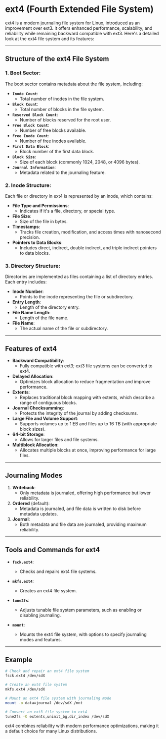 # ext4 (Fourth Extended File System)

ext4 is a modern journaling file system for Linux, introduced as an improvement over ext3. It offers enhanced performance, scalability, and reliability while remaining backward compatible with ext3. Here's a detailed look at the ext4 file system and its features:

---

## Structure of the ext4 File System

### 1. Boot Sector:
The boot sector contains metadata about the file system, including:

- **`Inode Count`**:
    - Total number of inodes in the file system.
- **`Block Count`**:
    - Total number of blocks in the file system.
- **`Reserved Block Count`**:
    - Number of blocks reserved for the root user.
- **`Free Block Count`**:
    - Number of free blocks available.
- **`Free Inode Count`**:
    - Number of free inodes available.
- **`First Data Block`**:
    - Block number of the first data block.
- **`Block Size`**:
    - Size of each block (commonly 1024, 2048, or 4096 bytes).
- **`Journal Information`**:
    - Metadata related to the journaling feature.

### 2. Inode Structure:
Each file or directory in ext4 is represented by an inode, which contains:

- **File Type and Permissions**:
    - Indicates if it's a file, directory, or special type.
- **File Size**:
    - Size of the file in bytes.
- **Timestamps**:
    - Tracks file creation, modification, and access times with nanosecond precision.
- **Pointers to Data Blocks**:
    - Includes direct, indirect, double indirect, and triple indirect pointers to data blocks.

### 3. Directory Structure:
Directories are implemented as files containing a list of directory entries. Each entry includes:

- **Inode Number**:
    - Points to the inode representing the file or subdirectory.
- **Entry Length**:
    - Length of the directory entry.
- **File Name Length**:
    - Length of the file name.
- **File Name**:
    - The actual name of the file or subdirectory.

---

## Features of ext4

- **Backward Compatibility**:
    - Fully compatible with ext3; ext3 file systems can be converted to ext4.
- **Delayed Allocation**:
    - Optimizes block allocation to reduce fragmentation and improve performance.
- **Extents**:
    - Replaces traditional block mapping with extents, which describe a range of contiguous blocks.
- **Journal Checksumming**:
    - Protects the integrity of the journal by adding checksums.
- **Large File and Volume Support**:
    - Supports volumes up to 1 EB and files up to 16 TB (with appropriate block sizes).
- **64-bit Storage**:
    - Allows for larger files and file systems.
- **Multiblock Allocation**:
    - Allocates multiple blocks at once, improving performance for large files.

---

## Journaling Modes

1. **Writeback**:
    - Only metadata is journaled, offering high performance but lower reliability.
2. **Ordered** (default):
    - Metadata is journaled, and file data is written to disk before metadata updates.
3. **Journal**:
    - Both metadata and file data are journaled, providing maximum reliability.

---

## Tools and Commands for ext4

- **`fsck.ext4`**:
    - Checks and repairs ext4 file systems.

- **`mkfs.ext4`**:
    - Creates an ext4 file system.

- **`tune2fs`**:
    - Adjusts tunable file system parameters, such as enabling or disabling journaling.

- **`mount`**:
    - Mounts the ext4 file system, with options to specify journaling modes and features.

---

## Example

```bash
# Check and repair an ext4 file system
fsck.ext4 /dev/sdX

# Create an ext4 file system
mkfs.ext4 /dev/sdX

# Mount an ext4 file system with journaling mode
mount -o data=journal /dev/sdX /mnt

# Convert an ext3 file system to ext4
tune2fs -O extents,uninit_bg,dir_index /dev/sdX
```

ext4 combines reliability with modern performance optimizations, making it a default choice for many Linux distributions.

